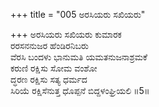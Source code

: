 +++
title = "005 ಅರಸಿಯರು ಸಖಿಯರು"

+++
ಅರಸಿಯರು ಸಖಿಯರು ಕುಮಾರಕ   
ರರಸನನುಜರ ಹೆಂಡಿರನಿಬರು   
ವೆರಸಿ ಬಂದಳು ಭಾನುಮತಿ ಯಮತನುಜನಾಶ್ರಮಕೆ   
ಕರುಣಿ ರಕ್ಷಿಸು ಸೋಮ ವಂಶೋ   
ದ್ಧರಣ ರಕ್ಷಿಸು ಸತ್ಯ ಧರ್ಮದ  
ಸಿರಿಯೆ ರಕ್ಷಿಸೆನುತ್ತ ಧೊಪ್ಪನೆ ಬಿದ್ದಳಂಘ್ರಿಯಲಿ      ॥5॥